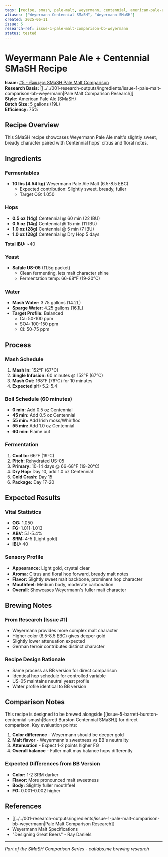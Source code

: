 ```yaml
---
tags: [recipe, smash, pale-malt, weyermann, centennial, american-pale-ale]
aliases: ["Weyermann Centennial SMaSH", "Weyermann SMaSH"]
created: 2025-06-11
issue: 5
research-ref: issue-1-pale-malt-comparison-bb-weyermann
status: tested
---
```


# Weyermann Pale Ale + Centennial SMaSH Recipe

**Issue:** [#5 - พัฒนาสูตร SMaSH Pale Malt Comparison](https://github.com/alchemycat/catlabs.me/issues/5)  
**Research Basis:** [[../../001-research-outputs/ingredients/issue-1-pale-malt-comparison-bb-weyermann|Pale Malt Comparison Research]]  
**Style:** American Pale Ale (SMaSH)  
**Batch Size:** 5 gallons (19L)  
**Efficiency:** 75%

## Recipe Overview

This SMaSH recipe showcases Weyermann Pale Ale malt's slightly sweet, bready character paired with Centennial hops' citrus and floral notes.

## Ingredients

### Fermentables
- **10 lbs (4.54 kg)** Weyermann Pale Ale Malt (6.5-8.5 EBC)
  - Expected contribution: Slightly sweet, bready, fuller
  - Target OG: 1.050

### Hops
- **0.5 oz (14g)** Centennial @ 60 min (22 IBU)
- **0.5 oz (14g)** Centennial @ 15 min (11 IBU)
- **1.0 oz (28g)** Centennial @ 5 min (7 IBU)
- **1.0 oz (28g)** Centennial @ Dry Hop 5 days

**Total IBU:** ~40

### Yeast
- **Safale US-05** (11.5g packet)
  - Clean fermenting, lets malt character shine
  - Fermentation temp: 66-68°F (19-20°C)

### Water
- **Mash Water:** 3.75 gallons (14.2L)
- **Sparge Water:** 4.25 gallons (16.1L)
- **Target Profile:** Balanced
  - Ca: 50-100 ppm
  - SO4: 100-150 ppm
  - Cl: 50-75 ppm

## Process

### Mash Schedule
1. **Mash In:** 152°F (67°C)
2. **Single Infusion:** 60 minutes @ 152°F (67°C)
3. **Mash Out:** 168°F (76°C) for 10 minutes
4. **Expected pH:** 5.2-5.4

### Boil Schedule (60 minutes)
- **0 min:** Add 0.5 oz Centennial
- **45 min:** Add 0.5 oz Centennial
- **55 min:** Add Irish moss/Whirlfloc
- **55 min:** Add 1.0 oz Centennial
- **60 min:** Flame out

### Fermentation
1. **Cool to:** 66°F (19°C)
2. **Pitch:** Rehydrated US-05
3. **Primary:** 10-14 days @ 66-68°F (19-20°C)
4. **Dry Hop:** Day 10, add 1.0 oz Centennial
5. **Cold Crash:** Day 15
6. **Package:** Day 17-20

## Expected Results

### Vital Statistics
- **OG:** 1.050
- **FG:** 1.011-1.013
- **ABV:** 5.1-5.4%
- **SRM:** 4-5 (Light gold)
- **IBU:** 40

### Sensory Profile
- **Appearance:** Light gold, crystal clear
- **Aroma:** Citrus and floral hop forward, bready malt notes
- **Flavor:** Slightly sweet malt backbone, prominent hop character
- **Mouthfeel:** Medium body, moderate carbonation
- **Overall:** Showcases Weyermann's fuller malt character

## Brewing Notes

### From Research (Issue #1)
- Weyermann provides more complex malt character
- Higher color (6.5-8.5 EBC) gives deeper gold
- Slightly lower attenuation expected
- German terroir contributes distinct character

### Recipe Design Rationale
- Same process as BB version for direct comparison
- Identical hop schedule for controlled variable
- US-05 maintains neutral yeast profile
- Water profile identical to BB version

## Comparison Notes

This recipe is designed to be brewed alongside [[issue-5-barrett-burston-centennial-smash|Barrett Burston Centennial SMaSH]] for direct comparison. Key evaluation points:

1. **Color difference** - Weyermann should be deeper gold
2. **Malt flavor** - Weyermann's sweetness vs BB's neutrality
3. **Attenuation** - Expect 1-2 points higher FG
4. **Overall balance** - Fuller malt may balance hops differently

### Expected Differences from BB Version
- **Color:** 1-2 SRM darker
- **Flavor:** More pronounced malt sweetness
- **Body:** Slightly fuller mouthfeel
- **FG:** 0.001-0.002 higher

## References

- [[../../001-research-outputs/ingredients/issue-1-pale-malt-comparison-bb-weyermann|Pale Malt Comparison Research]]
- Weyermann Malt Specifications
- "Designing Great Beers" - Ray Daniels

---
*Part of the SMaSH Comparison Series - catlabs.me brewing research*
